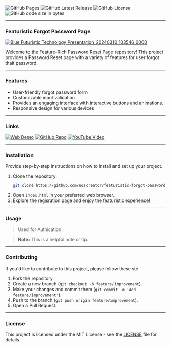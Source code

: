 ![GitHub Pages](https://img.shields.io/github/deployments/noscreator/featurastic-forgot-password-page/github-pages.svg?style=flat-square&color=cyan)
![GitHub Latest Release](https://img.shields.io/github/v/release/noscreator/featurastic-forgot-password-page.svg?style=flat-square&color=cyan)
![GitHub License](https://img.shields.io/github/license/noscreator/featurastic-forgot-password-page.svg?style=flat-square&color=cyan)
![GitHub code size in bytes](https://img.shields.io/github/languages/code-size/noscreator/featurastic-forgot-password-page.svg?style=flat-square&color=cyan)

---

### Featuristic Forgot Password Page
[![Blue Futuristic Technology Presentation_20240310_103546_0000](https://github.com/noscreator/featurastic-login-page/assets/152608930/4543551e-137d-4090-ab4a-51e8f7801237)
](https://youtu.be/rMnDe0iEGRs?si=8w729cX0Lj9Ln0If)

Welcome to the Feature-Rich Password Reset Page repository! This project provides a Password Reset page with a variety of features for user forgot thait password.

---

### Features
- User-friendly forgot password form
- Customizable input validation
- Provides an engaging interface with interactive buttons and animations.
- Responsive design for various devices

---

### Links
[![Web Demo](https://img.shields.io/badge/Web-Demo-blue?style=for-the-badge&logo=google-chrome)](https://noscreator.github.io/featurastic-forgot-password-page)
[![GitHub Repo](https://img.shields.io/badge/GitHub-Repo-green?style=for-the-badge&logo=github)](https://github.com/noscreator/featurastic-forgot-password-page)
[![YouTube Video](https://img.shields.io/badge/YouTube-Video-red?style=for-the-badge&logo=youtube)](https://youtu.be/rMnDe0iEGRs?si=B2viVesOhHYusbBG)

---

### Installation
Provide step-by-step instructions on how to install and set up your project.

1. Clone the repository:
   ```bash
   git clone https://github.com/noscreator/featuristic-forgot-password-page.git
   ```
2. Open `index.html` in your preferred web browser.
3. Explore the regisration page and enjoy the featuristic experience!

---

### Usage
> Used for Authication.


> **Note:** This is a helpful note or tip.

---

### Contributing
If you'd like to contribute to this project, please follow these ste

1. Fork the repository.
2. Create a new branch (`git checkout -b feature/improvement`).
3. Make your changes and commit them (`git commit -m 'Add feature/improvement'`).
4. Push to the branch (`git push origin feature/improvement`).
5. Open a Pull Request.

---

### License
This project is licensed under the MIT License - see the [LICENSE](LICENSE) file for details.
